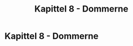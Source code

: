 ﻿---
title: Kapittel 8 - Dommerne
parent: "Del 2 - seksjon 2: Dommerne"
---
 
# Kapittel 8 - Dommerne
